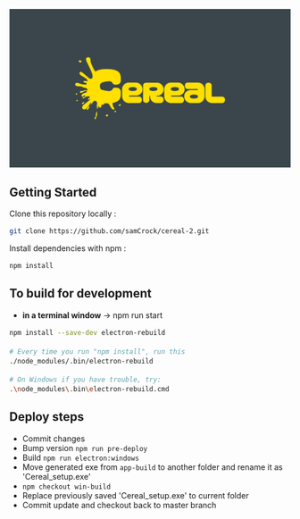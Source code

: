![Cereal Background](src/assets/cereal-bkg.png)
<!-- 
[![Travis Build Status][build-badge]][build]
[![Dependencies Status][dependencyci-badge]][dependencyci]
[![Make a pull request][prs-badge]][prs]
[![License](http://img.shields.io/badge/Licence-MIT-brightgreen.svg)](LICENSE.md)

[![Watch on GitHub][github-watch-badge]][github-watch]
[![Star on GitHub][github-star-badge]][github-star]
[![Tweet][twitter-badge]][twitter]
 -->
## Getting Started

Clone this repository locally :

``` bash
git clone https://github.com/samCrock/cereal-2.git
```

Install dependencies with npm :

``` bash
npm install
```

## To build for development

- **in a terminal window** -> npm run start  

``` bash
npm install --save-dev electron-rebuild

# Every time you run "npm install", run this
./node_modules/.bin/electron-rebuild

# On Windows if you have trouble, try:
.\node_modules\.bin\electron-rebuild.cmd
```

## Deploy steps

* Commit changes
* Bump version ``` npm run pre-deploy  ```  
* Build ``` npm run electron:windows  ```
* Move generated exe from ``` app-build ``` to another folder and rename it as 'Cereal_setup.exe'  
* ``` npm checkout win-build ```
* Replace previously saved 'Cereal_setup.exe' to current folder
* Commit update and checkout back to master branch 
